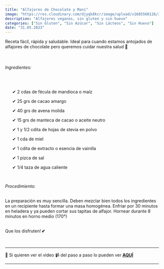 ```yaml
---
title: "Alfajores de Chocolate y Maní"
image: "https://res.cloudinary.com/djyqk8kcr/image/upload/v1685560126/350245020_257421933598152_5338795689155334782_n.webp_oeodan.jpg"
description: "Alfajores veganos, sin gluten y sin huevo"
categories: ["Sin Gluten", "Sin Azúcar", "Sin Lácteos", "Sin Huevo"]
date: "31.05.2023"
---
```


<p>Receta fácil, rápida y saludable. Ideal para cuando estamos antojados de alfajores de chocolate pero queremos cuidar nuestra salud 💚 </p><br>

<h6><em>Ingredientes:</em></h6><br>
<ul>
✔ 2 cdas de fécula de mandioca o maíz

✔ 25 grs de cacao amargo

✔ 40 grs de avena molida

✔ 15 grs de manteca de cacao o aceite neutro

✔ 1 y 1/2 cdita de hojas de stevia en polvo

✔ 1 cda de miel

✔ 1 cdita de extracto o esencia de vainilla

✔ 1 pizca de sal

✔ 1/4 taza de agua caliente

</ul><br>

<em>Procedimiento:</em><br><br>

La preparación es muy sencilla. Deben mezclar bien todos los ingredientes en un recipiente hasta formar una masa homogénea. Enfriar por 30 minutos en heladera y ya pueden cortar sus tapitas de alfajor. Hornear durante 8 minutos en horno medio (170°)<br><br>

Que los disfruten! 💕

<br><hr>
🌟 Si quieren ver el video 📹 del paso a paso lo pueden ver <strong><a href=
"https://youtu.be/uiiAnM_Yv50" target="_blank">AQUÍ </a></strong>

<hr>
